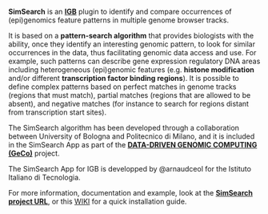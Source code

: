 
**SimSearch** is an [**IGB**](http://bioviz.org/igb/) plugin to identify and compare occurrences of (epi)genomics feature patterns in multiple genome browser tracks. 

It is based on a **pattern-search algorithm** that provides biologists   with   the   ability,   once   they   identify   an   interesting genomic  pattern,  to  look  for  similar  occurrences  in  the  data,  thus
facilitating   genomic   data   access   and   use.   For   example,   such patterns   can   describe   gene   expression   regulatory   DNA   areas including   heterogeneous   (epi)genomic   features   (e.g.   **histone modification** and/or different **transcription factor binding regions**). It is possible to define complex patterns based on perfect matches in  genome  tracks  (regions  that  must  match),  partial  matches (regions that are allowed to be absent), and negative matches (for instance  to  search  for  regions  distant  from  transcription  start sites).

The SimSearch algorithm has been developed through a collaboration between University of Bologna and Politecnico di Milano, and it is included in the SimSearch App as part of the [**DATA-DRIVEN GENOMIC COMPUTING
(GeCo)**](http://www.bioinformatics.deib.polimi.it/geco/) project.

The SimSearch App for IGB is developped by @arnaudceol for the Istituto Italiano di Tecnologia.

For more information, documentation and example, look at the [**SimSearch project URL**](https://arnaudceol.github.io/simsearch/), or this [WIKI](https://github.com/arnaudceol/simsearch/wiki) for a quick installation guide. 
